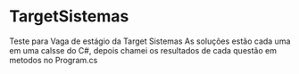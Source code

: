 # TargetSistemas
 Teste para Vaga de estágio da Target Sistemas
 As soluções estão cada uma em uma calsse do C#, depois chamei os resultados de cada questão em metodos no Program.cs
